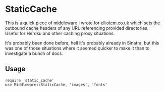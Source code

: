 StaticCache
===========

This is a quick piece of middleware I wrote for [elliotcm.co.uk](http://elliotcm.co.uk) which sets the outbound cache headers of any URL referencing provided directories.  Useful for Heroku and other caching proxy situations.

It's probably been done before, hell it's probably already in Sinatra, but this was one of those situations where it seemed quicker to make it than to investigate a bunch of docs.

Usage
-----

    require 'static_cache'
    use Middleware::StaticCache, 'images', 'fonts'
